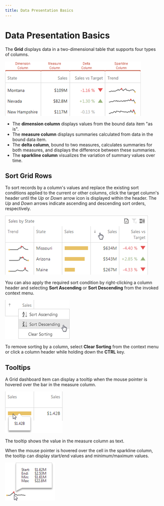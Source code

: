 ```yaml
---
title: Data Presentation Basics
---
```

# Data Presentation Basics
The **Grid** displays data in a two-dimensional table that supports four types of columns.

![Grid_ColumnTypes_Web](../../../../images/img22479.png)
* The **dimension column** displays values from the bound data item "as is".
* The **measure column** displays summaries calculated from data in the bound data item.
* The **delta column**, bound to two measures, calculates summaries for both measures, and displays the difference between these summaries.
* The **sparkline column** visualizes the variation of summary values over time.

## Sort Grid Rows
To sort records by a column's values and replace the existing sort conditions applied to the current or other columns, click the target column's header until the _Up_ or _Down_ arrow icon is displayed within the header. The _Up_ and _Down_ arrows indicate ascending and descending sort orders, respectively.

![Grid_SortRows_Web](../../../../images/img22480.png)

You can also apply the required sort condition by right-clicking a column header and selecting **Sort Ascending** or **Sort Descending** from the invoked context menu.

![Grid_ColumnHeaderMenu](../../../../images/img23690.png)

To remove sorting by a column, select **Clear Sorting** from the context menu or click a column header while holding down the **CTRL** key.

## Tooltips
A Grid dashboard item can display a tooltip when the mouse pointer is hovered over the bar in the measure column.

![GridBar_Tooltip_Web](../../../../images/img23714.png)

The tooltip shows the value in the measure column as text.

When the mouse pointer is hovered over the cell in the sparkline column, the tooltip can display start/end values and minimum/maximum values.

![GridSparkline_Tooltip_Web](../../../../images/img23715.png)